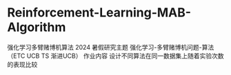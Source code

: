 # Reinforcement-Learning-MAB-Algorithm
强化学习多臂赌博机算法
2024 暑假研究主题 强化学习-多臂赌博机问题-算法（ETC UCB TS 渐进UCB）
作业内容 设计不同算法在同一数据集上随着实验次数的表现比较
